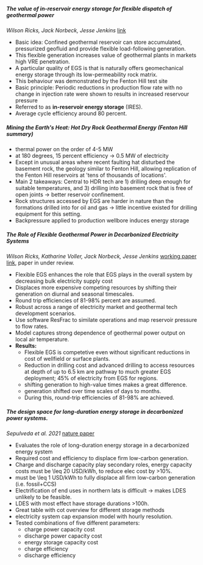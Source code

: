 ##### The value of in-reservoir energy storage for flexible dispatch of geothermal power
*Wilson Ricks, Jack Norbeck, Jesse Jenkins*
[link](https://reader.elsevier.com/reader/sd/pii/S0306261922002537?token=72F73177A1C87CAE4DF90C05BEE9097CC5EA8A699DC654106DFA8963A1EC0833FA0AD17B6D6D2612CC4C0E801936C487&originRegion=eu-west-1&originCreation=20230411084449)

- Basic idea: Confined geothermal reservoir can store accumulated, pressurized geofluid and provide flexible load-following generation.
- This flexible generation increases value of geothermal plants in markets high VRE penetration.
- A particular quality of EGS is that is naturally offers geomechanical energy storage through its low-permeability rock matrix.
- This behaviour was demonstrated by the Fenton Hill test site 
- Basic principle: Periodic reductions in production flow rate with no change in injection rate were shown to results in increased reservour pressure
- Referred to as __in-reservoir energy storage__ (IRES).
- Average cycle efficiency around 80 percent.

##### Mining the Earth's Heat: Hot Dry Rock Geothermal Energy (Fenton Hill summary)

- thermal power on the order of 4-5 MW
- at 180 degrees, 15 percent efficiency -> 0.5 MW of electricity
- Except in unusual areas where recent faulting hat disturbed the basement rock, the geology similar to Fenton Hill, allowing replication of the Fenton Hill reservoirs at 'tens of thousands of locations'.
- Main 2 takeaways: Central to HDR tech are 1) drilling deep enough for suitable temperatures, and 3) drilling into basement rock that is free of open joints -> better reservoir confinement.
- Rock structures accessed by EGS are harder in nature than the formations drilled into for oil and gas -> little incentive existed for drilling equipment for this setting.
- Backpressure applied to production wellbore induces energy storage

##### The Role of Flexible Geothermal Power in Decarbonized Electricity Systems
*Wilson Ricks, Katharine Voller, Jack Norbeck, Jesse Jenkins*
[working paper link](https://zenodo.org/record/7093330#.ZDUdrHZBxPY), paper in under review.

- Flexible EGS enhances the role that EGS plays in the overall system by decreasing bulk electricity supply cost
- Displaces more expensive competing resources by shifting their generation on diurnal and seasonal timescales.
- Round trip efficiencies of 81-98% percent are assumed.
- Robust across a range of electricity market and geothermal tech development scenarios.
- Use software ResFrac to similate operations and map reservoir pressure to flow rates.
- Model captures strong dependence of geothermal power output on local air temperature.
- __Results:__
    - Flexible EGS is competetive even without significant reductions in cost of wellfield or surface plants.
    - Reduction in drilling cost and advanced drilling to access resources at depth of up to 6.5 km are pathway to much greater EGS deployment; 45% of electricity from EGS for regions.
    - shifting generation to high-value times makes a great difference.
    - generation shifted over time scales of days to months.
    - During this, round-trip efficiencies of 81-98% are achieved.

##### The design space for long-duration energy storage in decarbonized power systems.
*Sepulveda et al. 2021* [nature paper](https://www.nature.com/articles/s41560-021-00796-8)

- Evaluates the role of long-duration energy storage in a decarbonized energy system
- Required cost and efficiency to displace firm low-carbon generation.
- Charge and discharge capacity play secondary roles, energy capacity costs must be \leq 20 USD/kWh, to reduce elec cost by >10%.
- must be \leq 1 USD/kWh to fully displace all firm low-carbon generation (i.e. fossil+CCS)
- Electrification of end uses in northern lats is difficult -> makes LDES unlikely to be feasible.
- LDES with most effect have storage durations >100h.
- Great table with cot overview for different storage methods
- electricity system cap expansion model with hourly resolution.
- Tested combinations of five different parameters: 
    - charge power capacity cost
    - discharge power capacity cost
    - energy storage capacity cost
    - charge efficiency
    - discharge efficiency



